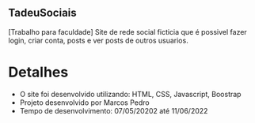 ## TadeuSociais

[Trabalho para faculdade] Site de rede social ficticia que é possivel fazer login, criar conta, posts e ver posts de outros usuarios.

# Detalhes

<ul>
  <li>O site foi desenvolvido utilizando: HTML, CSS, Javascript, Boostrap</li>
  <li>Projeto desenvolvido por Marcos Pedro</li>
  <li>Tempo de desenvolvimento: 07/05/20202 até 11/06/2022</li>
</ul>
